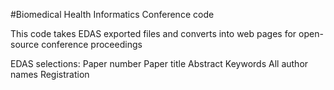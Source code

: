 #Biomedical Health Informatics Conference code

This code takes EDAS exported files and converts into web pages for open-source conference proceedings

EDAS selections:
Paper number
Paper title
Abstract
Keywords
All author names
Registration

